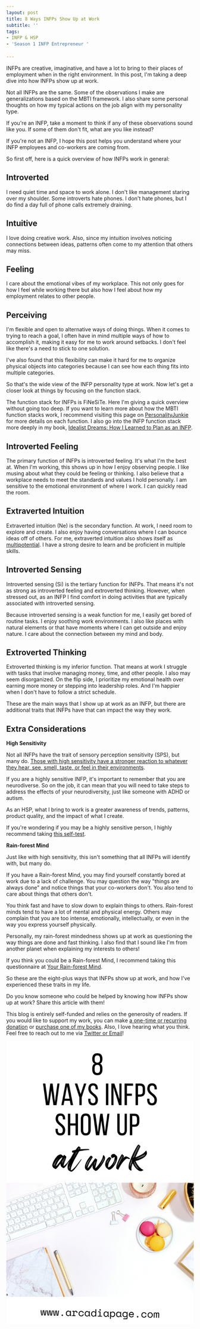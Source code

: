 ```yaml
---
layout: post
title: 8 Ways INFPs Show Up at Work
subtitle: ''
tags:
- INFP & HSP
- 'Season 1 INFP Entrepreneur '

---
```

INFPs are creative, imaginative, and have a lot to bring to their places of employment when in the right environment. In this post, I'm taking a deep dive into how INFPs show up at work.

Not all INFPs are the same. Some of the observations I make are generalizations based on the MBTI framework. I also share some personal thoughts on how my typical actions on the job align with my personality type.

If you're an INFP, take a moment to think if any of these observations sound like you. If some of them don't fit, what are you like instead?

If you're not an INFP, I hope this post helps you understand where your INFP employees and co-workers are coming from.

So first off, here is a quick overview of how INFPs work in general:

## Introverted

I need quiet time and space to work alone. I don't like management staring over my shoulder. Some introverts hate phones. I don't hate phones, but I do find a day full of phone calls extremely draining.

## Intuitive

I love doing creative work. Also, since my intuition involves noticing connections between ideas, patterns often come to my attention that others may miss.

## Feeling

I care about the emotional vibes of my workplace. This not only goes for how I feel while working there but also how I feel about how my employment relates to other people.

## Perceiving

I'm flexible and open to alternative ways of doing things. When it comes to trying to reach a goal, I often have in mind multiple ways of how to accomplish it, making it easy for me to work around setbacks. I don't feel like there's a need to stick to one solution.

I've also found that this flexibility can make it hard for me to organize physical objects into categories because I can see how each thing fits into multiple categories.

So that's the wide view of the INFP personality type at work. Now let's get a closer look at things by focusing on the function stack.

The function stack for INFPs is FiNeSiTe. Here I'm giving a quick overview without going too deep. If you want to learn more about how the MBTI function stacks work, I recommend visiting this page on [PersonalityJunkie](https://personalityjunkie.com/myers-briggs-functions-inferior-function/) for more details on each function. I also go into the INFP function stack more deeply in my book, [Idealist Dreams: How I Learned to Plan as an INFP](https://payhip.com/b/KrBh).

## Introverted Feeling

The primary function of INFPs is introverted feeling. It's what I'm the best at. When I'm working, this shows up in how I enjoy observing people. I like musing about what they could be feeling or thinking. I also believe that a workplace needs to meet the standards and values I hold personally. I am sensitive to the emotional environment of where I work. I can quickly read the room.

## Extraverted Intuition

Extraverted intuition (Ne) is the secondary function. At work, I need room to explore and create. I also enjoy having conversations where I can bounce ideas off of others. For me, extraverted intuition also shows itself as [multipotential](https://arcadiapage.com/2020-07-02-reducing-polymath-and-multipotentialite-project-overload/). I have a strong desire to learn and be proficient in multiple skills.

## Introverted Sensing

Introverted sensing (Si) is the tertiary function for INFPs. That means it's not as strong as introverted feeling and extroverted thinking. However, when stressed out, as an INFP I find comfort in doing activities that are typically associated with introverted sensing.

Because introverted sensing is a weak function for me, I easily get bored of routine tasks. I enjoy soothing work environments. I also like places with natural elements or that have moments where I can get outside and enjoy nature. I care about the connection between my mind and body.

## Extroverted Thinking

Extroverted thinking is my inferior function. That means at work I struggle with tasks that involve managing money, time, and other people. I also may seem disorganized. On the flip side, I prioritize my emotional health over earning more money or stepping into leadership roles. And I'm happier when I don't have to follow a strict schedule.

These are the main ways that I show up at work as an INFP, but there are additional traits that INFPs have that can impact the way they work.

## Extra Considerations

**High Sensitivity**

Not all INFPs have the trait of sensory perception sensitivity (SPS), but many do. [Those with high sensitivity have a stronger reaction to whatever they hear, see, smell, taste, or feel in their environments](https://arcadiapage.com/2020-09-30-7-ways-to-balance-high-sensitivity-with-productivity/).

If you are a highly sensitive INFP, it's important to remember that you are neurodiverse. So on the job, it can mean that you will need to take steps to address the effects of your neurodiversity, just like someone with ADHD or autism.

As an HSP, what I bring to work is a greater awareness of trends, patterns, product quality, and the impact of what I create.

If you're wondering if you may be a highly sensitive person, I highly recommend taking [this self-test](https://hsperson.com/test/highly-sensitive-test/).

**Rain-forest Mind**

Just like with high sensitivity, this isn't something that all INFPs will identify with, but many do.

If you have a Rain-forest Mind, you may find yourself constantly bored at work due to a lack of challenge. You may question the way "things are always done" and notice things that your co-workers don't. You also tend to care about things that others don't.

You think fast and have to slow down to explain things to others. Rain-forest minds tend to have a lot of mental and physical energy. Others may complain that you are too intense,  emotionally, intellectually, or even in the way you express yourself physically.

Personally, my rain-forest mindedness shows up at work as questioning the way things are done and fast thinking. I also find that I sound like I'm from another planet when explaining my interests to others!

If you think you could be a Rain-forest Mind, I recommend taking this questionnaire at [Your Rain-forest Mind](https://rainforestmind.wordpress.com/the-quiz/).

So these are the eight-plus ways that INFPs show up at work, and how I've experienced these traits in my life.

Do you know someone who could be helped by knowing how INFPs show up at work? Share this article with them!

This blog is entirely self-funded and relies on the generosity of readers. If you would like to support my work, you can make [a one-time or recurring donation](https://www.buymeacoffee.com/arcadiapage) or [purchase one of my books](https://arcadiapage.com/books/). Also, I love hearing what you think. Feel free to reach out to me via [Twitter or Email](https://arcadiapage.com/talk/)!

![](/uploads/infp-at-work.png)